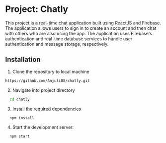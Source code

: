 
# Project: Chatly

This project is a real-time chat application built using ReactJS and Firebase. The application allows users to sign in to create an account and then chat with others who are also using the app. The application uses Firebase's authentication and real-time database services to handle user authentication and message storage, respectively.


## Installation

1. Clone the repository to local machine
```bash
https://github.com/Anjuli08/chatly.git
```

2. Navigate into project directory
```bash
  cd chatly
```
3. Install the required dependencies
```bash
  npm install 
```
4. Start the development server:
```bash
  npm start 
``` 


